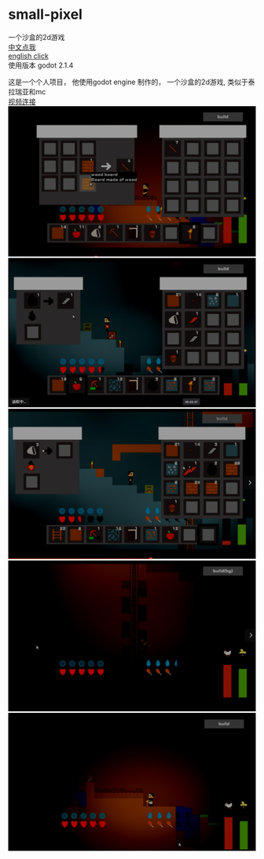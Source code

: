 # small-pixel  
一个沙盒的2d游戏  
[中文点我](/readme_zh.md)  
[english click](/readme.md)  
使用版本  godot 2.1.4  

这是一个个人项目，
他使用godot engine 制作的，
一个沙盒的2d游戏,
类似于泰拉瑞亚和mc  
[视频连接](https://www.youtube.com/watch?v=XgNnDllDHMs)  
![alt](/img1.png)
![alt](/img2.png)
![alt](/img3.png)
![alt](/img4.png)
![alt](/img5.png)
